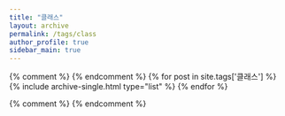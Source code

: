 ```yaml
---
title: "클래스"
layout: archive
permalink: /tags/class
author_profile: true
sidebar_main: true
---
```


{% comment %}
{% endcomment %}
{% for post in site.tags['클래스'] %}
  {% include archive-single.html type="list" %}
{% endfor %}

{% comment %}
{% endcomment %}